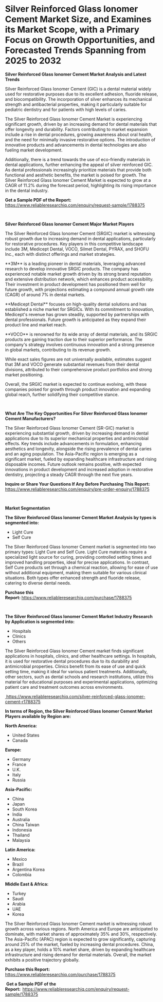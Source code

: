 <p><h1>Silver Reinforced Glass Ionomer Cement Market Size, and Examines its Market Scope, with a Primary Focus on Growth Opportunities, and Forecasted Trends Spanning from 2025 to 2032</h1></p><p><strong>Silver Reinforced Glass Ionomer Cement Market Analysis and Latest Trends</strong></p>
<p><p>Silver Reinforced Glass Ionomer Cement (GIC) is a dental material widely used for restorative purposes due to its excellent adhesion, fluoride release, and biocompatibility. The incorporation of silver enhances its mechanical strength and antibacterial properties, making it particularly suitable for pediatric dentistry and for patients with high levels of caries.</p><p>The Silver Reinforced Glass Ionomer Cement Market is experiencing significant growth, driven by an increasing demand for dental materials that offer longevity and durability. Factors contributing to market expansion include a rise in dental procedures, growing awareness about oral health, and the need for minimally invasive restorative options. The introduction of innovative products and advancements in dental technologies are also fueling market development.</p><p>Additionally, there is a trend towards the use of eco-friendly materials in dental applications, further enhancing the appeal of silver reinforced GIC. As dental professionals increasingly prioritize materials that provide both functional and aesthetic benefits, the market is poised for growth. The Silver Reinforced Glass Ionomer Cement Market is expected to grow at a CAGR of 11.2% during the forecast period, highlighting its rising importance in the dental industry.</p></p>
<p><strong>Get a Sample PDF of the Report:&nbsp;</strong> <a href="https://www.reliableresearchiq.com/enquiry/request-sample/1788375?utm_campaign=2757&utm_medium=2&utm_source=Github&utm_content=ia&utm_term=13042025&utm_id=silver-reinforced-glass-ionomer-cement">https://www.reliableresearchiq.com/enquiry/request-sample/1788375</a></p>
<p>&nbsp;</p>
<p><strong>Silver Reinforced Glass Ionomer Cement Major Market Players</strong></p>
<p><p>The Silver Reinforced Glass Ionomer Cement (SRGIC) market is witnessing robust growth due to increasing demand in dental applications, particularly for restorative procedures. Key players in this competitive landscape include 3M, Medicept Dental, VOCO, Silmet Dental, PYRAX, and SHOFU Inc., each with distinct offerings and market strategies.</p><p>**3M** is a leading pioneer in dental materials, leveraging advanced research to develop innovative SRGIC products. The company has experienced notable market growth driven by its strong brand reputation and extensive distribution network, which enhances product accessibility. Their investment in product development has positioned them well for future growth, with projections estimating a compound annual growth rate (CAGR) of around 7% in dental markets.</p><p>**Medicept Dental** focuses on high-quality dental solutions and has established a niche market for SRGICs. With its commitment to innovation, Medicept's revenue has grown steadily, supported by partnerships with dental professionals. Future growth is anticipated as they expand their product line and market reach.</p><p>**VOCO** is renowned for its wide array of dental materials, and its SRGIC products are gaining traction due to their superior performance. The company's strategy involves continuous innovation and a strong presence in global markets, contributing to its revenue growth.</p><p>While exact sales figures are not universally available, estimates suggest that 3M and VOCO generate substantial revenues from their dental divisions, attributed to their comprehensive product portfolios and strong market positioning.</p><p>Overall, the SRGIC market is expected to continue evolving, with these companies poised for growth through product innovation and expanding global reach, further solidifying their competitive stance.</p></p>
<p>&nbsp;</p>
<p><strong>What Are The Key Opportunities For Silver Reinforced Glass Ionomer Cement Manufacturers?</strong></p>
<p><p>The Silver Reinforced Glass Ionomer Cement (SR-GIC) market is experiencing substantial growth, driven by increasing demand in dental applications due to its superior mechanical properties and antimicrobial effects. Key trends include advancements in formulation, enhancing aesthetics and longevity, alongside the rising prevalence of dental caries and an aging population. The Asia-Pacific region is emerging as a significant market, fueled by expanding healthcare infrastructure and rising disposable incomes. Future outlook remains positive, with expected innovations in product development and increased adoption in restorative dentistry, projecting a steady CAGR through the next five years.</p></p>
<p><strong>Inquire or Share Your Questions If Any Before Purchasing This Report:</strong> <a href="https://www.reliableresearchiq.com/enquiry/pre-order-enquiry/1788375?utm_campaign=2757&utm_medium=2&utm_source=Github&utm_content=ia&utm_term=13042025&utm_id=silver-reinforced-glass-ionomer-cement">https://www.reliableresearchiq.com/enquiry/pre-order-enquiry/1788375</a></p>
<p>&nbsp;</p>
<p><strong>Market Segmentation</strong></p>
<p><strong>The Silver Reinforced Glass Ionomer Cement Market Analysis by types is segmented into:</strong></p>
<p><ul><li>Light Cure</li><li>Self Cure</li></ul></p>
<p><p>The Silver Reinforced Glass Ionomer Cement market is segmented into two primary types: Light Cure and Self Cure. Light Cure materials require a specialized light source for curing, providing controlled setting times and improved handling properties, ideal for precise applications. In contrast, Self Cure products set through a chemical reaction, allowing for ease of use without additional equipment, making them suitable for various clinical situations. Both types offer enhanced strength and fluoride release, catering to diverse dental needs.</p></p>
<p><strong>Purchase this Report:&nbsp;</strong><a href="https://www.reliableresearchiq.com/purchase/1788375?utm_campaign=2757&utm_medium=2&utm_source=Github&utm_content=ia&utm_term=13042025&utm_id=silver-reinforced-glass-ionomer-cement">https://www.reliableresearchiq.com/purchase/1788375</a></p>
<p>&nbsp;</p>
<p><strong>The Silver Reinforced Glass Ionomer Cement Market Industry Research by Application is segmented into:</strong></p>
<p><ul><li>Hospitals</li><li>Clinics</li><li>Others</li></ul></p>
<p><p>The Silver Reinforced Glass Ionomer Cement market finds significant applications in hospitals, clinics, and other healthcare settings. In hospitals, it is used for restorative dental procedures due to its durability and antimicrobial properties. Clinics benefit from its ease of use and quick setting time, making it ideal for various patient treatments. Additionally, other sectors, such as dental schools and research institutions, utilize this material for educational purposes and experimental applications, optimizing patient care and treatment outcomes across environments.</p></p>
<p><a href="https://www.reliableresearchiq.com/silver-reinforced-glass-ionomer-cement-r1788375?utm_campaign=2757&utm_medium=2&utm_source=Github&utm_content=ia&utm_term=13042025&utm_id=silver-reinforced-glass-ionomer-cement">&nbsp;https://www.reliableresearchiq.com/silver-reinforced-glass-ionomer-cement-r1788375</a></p>
<p><strong>In terms of Region, the Silver Reinforced Glass Ionomer Cement Market Players available by Region are:</strong></p>
<p>
    <p> <strong> North America: </strong>
        <ul>
            <li>United States</li>
            <li>Canada</li>
        </ul>
        </p> 
    <p> <strong> Europe: </strong>
        <ul>
            <li>Germany</li>
            <li>France</li>
            <li>U.K.</li>
            <li>Italy</li>
            <li>Russia</li>
        </ul>
        </p> 
    <p> <strong> Asia-Pacific: </strong>
        <ul>
            <li>China</li>
            <li>Japan</li>
            <li>South Korea</li>
            <li>India</li>
            <li>Australia</li>
            <li>China Taiwan</li>
            <li>Indonesia</li>
            <li>Thailand</li>
            <li>Malaysia</li>
        </ul>
        </p> 
    <p> <strong> Latin America: </strong>
        <ul>
            <li>Mexico</li>
            <li>Brazil</li>
            <li>Argentina Korea</li>
            <li>Colombia</li>
        </ul>
        </p> 
    <p> <strong> Middle East & Africa: </strong>
        <ul>
            <li>Turkey</li>
            <li>Saudi</li>
            <li>Arabia</li>
            <li>UAE</li>
            <li>Korea</li>
        </ul>
    </p>
    </p>
<p><p>The Silver Reinforced Glass Ionomer Cement market is witnessing robust growth across various regions. North America and Europe are anticipated to dominate, with market shares of approximately 35% and 30%, respectively. The Asia-Pacific (APAC) region is expected to grow significantly, capturing around 25% of the market, fueled by increasing dental procedures. China, as a key player, holds a 10% market share, driven by expanding healthcare infrastructure and rising demand for dental materials. Overall, the market exhibits a positive trajectory globally.</p></p>
<p><strong>Purchase this Report: </strong><a href="https://www.reliableresearchiq.com/purchase/1788375?utm_campaign=2757&utm_medium=2&utm_source=Github&utm_content=ia&utm_term=13042025&utm_id=silver-reinforced-glass-ionomer-cement">https://www.reliableresearchiq.com/purchase/1788375</a></p>
<p>&nbsp;<strong>Get a Sample PDF of the Report:&nbsp;&nbsp;</strong><a href="https://www.reliableresearchiq.com/enquiry/request-sample/1788375?utm_campaign=2757&utm_medium=2&utm_source=Github&utm_content=ia&utm_term=13042025&utm_id=silver-reinforced-glass-ionomer-cement">https://www.reliableresearchiq.com/enquiry/request-sample/1788375</a></p>
<p><strong></strong></p>
<p><p></p><p></p><p></p></p>